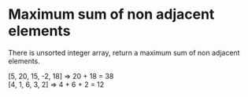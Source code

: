 # Maximum sum of non adjacent elements  

There is unsorted integer array, return a maximum sum of non adjacent elements.  

[5, 20, 15, -2, 18] => 20 + 18 = 38   
[4, 1, 6, 3, 2] => 4 + 6 + 2 = 12   